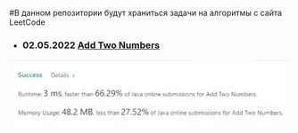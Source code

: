 #В данном репозитории будут храниться задачи на алгоритмы с сайта LeetCode

+ ### 02.05.2022 [Add Two Numbers](https://leetcode.com/problems/add-two-numbers/ "описание задачи")
![img.png](resources/img.png)

